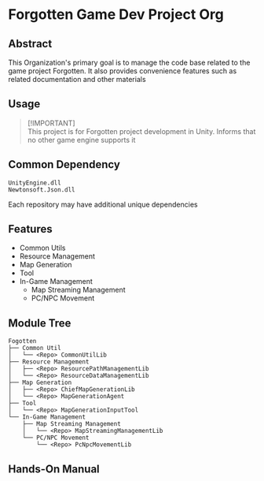 # Forgotten Game Dev Project Org

## Abstract
This Organization's primary goal is to manage the code base related to the game project Forgotten. It also provides convenience features such as related documentation and other materials

## Usage
> [!IMPORTANT]\
> This project is for Forgotten project development in Unity. Informs that no other game engine supports it

## Common Dependency
```
UnityEngine.dll
Newtonsoft.Json.dll
```

Each repository may have additional unique dependencies

## Features
- Common Utils
- Resource Management
- Map Generation
- Tool
- In-Game Management
    - Map Streaming Management
    - PC/NPC Movement

## Module Tree
```
Fogotten
├── Common Util
│   └── <Repo> CommonUtilLib
├── Resource Management
│   ├── <Repo> ResourcePathManagementLib
│   └── <Repo> ResourceDataManagementLib
├── Map Generation
│   ├── <Repo> ChiefMapGenerationLib
│   └── <Repo> MapGenerationAgent
├── Tool
│   └── <Repo> MapGenerationInputTool
└── In-Game Management
    ├── Map Streaming Management
    │   └── <Repo> MapStreamingManagementLib
    └── PC/NPC Movement
        └── <Repo> PcNpcMovementLib
```

## Hands-On Manual

